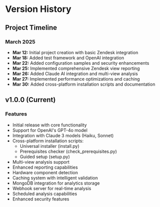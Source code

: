 # Version History

## Project Timeline

### March 2025
- **Mar 12:** Initial project creation with basic Zendesk integration
- **Mar 18:** Added test framework and OpenAI integration
- **Mar 22:** Added configuration samples and security enhancements
- **Mar 25:** Implemented comprehensive Zendesk view reporting
- **Mar 26:** Added Claude AI integration and multi-view analysis
- **Mar 27:** Implemented performance optimizations and caching
- **Mar 30:** Added cross-platform installation scripts and documentation

## v1.0.0 (Current)

### Features
- Initial release with core functionality
- Support for OpenAI's GPT-4o model
- Integration with Claude 3 models (Haiku, Sonnet)
- Cross-platform installation scripts:
  - Universal installer (install.py)
  - Prerequisites checker (check_prerequisites.py)
  - Guided setup (setup.py)
- Multi-view analysis support
- Enhanced reporting capabilities
- Hardware component detection
- Caching system with intelligent validation
- MongoDB integration for analytics storage
- Webhook server for real-time analysis
- Scheduled analysis capabilities
- Enhanced security features
